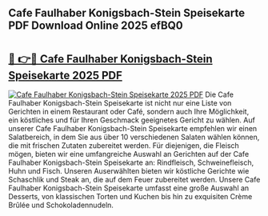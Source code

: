 ## Cafe Faulhaber Konigsbach-Stein Speisekarte PDF Download Online 2025 efBQ0

# <h2><a href="http://gcbcugh.nevu.top/?p=Cafe+Faulhaber+Konigsbach-Stein+Speisekarte">🔗 👉🔴 Cafe Faulhaber Konigsbach-Stein Speisekarte 2025 PDF</a></h2>

[![Cafe Faulhaber Konigsbach-Stein Speisekarte 2025 PDF](https://i.imgur.com/dBaPXMq.png)](http://gcbcugh.nevu.top/?p=Cafe+Faulhaber+Konigsbach-Stein+Speisekarte)
Die Cafe Faulhaber Konigsbach-Stein Speisekarte ist nicht nur eine Liste von Gerichten in einem Restaurant oder Café, sondern auch Ihre Möglichkeit, ein köstliches und für Ihren Geschmack geeignetes Gericht zu wählen. Auf unserer Cafe Faulhaber Konigsbach-Stein Speisekarte empfehlen wir einen Salatbereich, in dem Sie aus über 10 verschiedenen Salaten wählen können, die mit frischen Zutaten zubereitet werden. Für diejenigen, die Fleisch mögen, bieten wir eine umfangreiche Auswahl an Gerichten auf der Cafe Faulhaber Konigsbach-Stein Speisekarte an: Rindfleisch, Schweinefleisch, Huhn und Fisch. Unseren Auserwählten bieten wir köstliche Gerichte wie Schaschlik und Steak an, die auf dem Feuer zubereitet werden. Unsere Cafe Faulhaber Konigsbach-Stein Speisekarte umfasst eine große Auswahl an Desserts, von klassischen Torten und Kuchen bis hin zu exquisiten Crème Brûlée und Schokoladennudeln.

